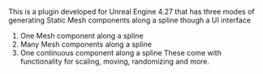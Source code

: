 This is a plugin developed for Unreal Engine 4.27 that has three modes of generating Static Mesh components along a spline though a UI interface
1. One Mesh component along a spline
2. Many Mesh components along a spline
3. One continuous component along a spline
These come with functionality for scaling, moving, randomizing and more.
